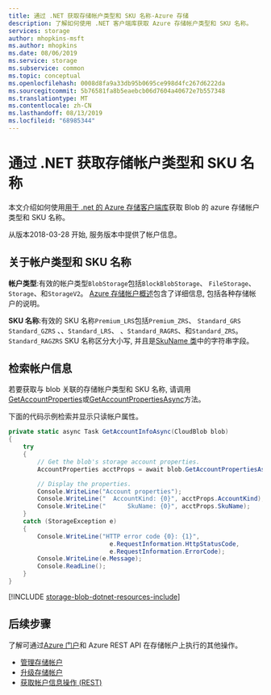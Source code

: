 ```yaml
---
title: 通过 .NET 获取存储帐户类型和 SKU 名称-Azure 存储
description: 了解如何使用 .NET 客户端库获取 Azure 存储帐户类型和 SKU 名称。
services: storage
author: mhopkins-msft
ms.author: mhopkins
ms.date: 08/06/2019
ms.service: storage
ms.subservice: common
ms.topic: conceptual
ms.openlocfilehash: 0008d8fa9a33db95b0695ce998d4fc267d6222da
ms.sourcegitcommit: 5b76581fa8b5eaebcb06d7604a40672e7b557348
ms.translationtype: MT
ms.contentlocale: zh-CN
ms.lasthandoff: 08/13/2019
ms.locfileid: "68985344"
---
```

# <a name="get-storage-account-type-and-sku-name-with-net"></a>通过 .NET 获取存储帐户类型和 SKU 名称

本文介绍如何使用[用于 .net 的 Azure 存储客户端库](/dotnet/api/overview/azure/storage/client)获取 Blob 的 azure 存储帐户类型和 SKU 名称。

从版本2018-03-28 开始, 服务版本中提供了帐户信息。

## <a name="about-account-type-and-sku-name"></a>关于帐户类型和 SKU 名称

**帐户类型**:有效的帐户类型`BlobStorage`包括`BlockBlobStorage`、 `FileStorage`、 `Storage`、和`StorageV2`。 [Azure 存储帐户概述](storage-account-overview.md)包含了详细信息, 包括各种存储帐户的说明。

**SKU 名称**:有效的 SKU 名称`Premium_LRS`包括`Premium_ZRS`、 `Standard_GRS` `Standard_GZRS` 、、`Standard_LRS`、 、`Standard_RAGRS`、和`Standard_ZRS`。 `Standard_RAGZRS` SKU 名称区分大小写, 并且是[SkuName 类](/dotnet/api/microsoft.azure.management.storage.models.skuname?view=azure-dotnet)中的字符串字段。

## <a name="retrieve-account-information"></a>检索帐户信息

若要获取与 blob 关联的存储帐户类型和 SKU 名称, 请调用[GetAccountProperties](/dotnet/api/microsoft.azure.storage.blob.cloudblob.getaccountproperties?view=azure-dotnet)或[GetAccountPropertiesAsync](/dotnet/api/microsoft.azure.storage.blob.cloudblob.getaccountpropertiesasync?view=azure-dotnet)方法。

下面的代码示例检索并显示只读帐户属性。

```csharp
private static async Task GetAccountInfoAsync(CloudBlob blob)
{
    try
    {
        // Get the blob's storage account properties.
        AccountProperties acctProps = await blob.GetAccountPropertiesAsync();

        // Display the properties.
        Console.WriteLine("Account properties");
        Console.WriteLine("  AccountKind: {0}", acctProps.AccountKind);
        Console.WriteLine("      SkuName: {0}", acctProps.SkuName);
    }
    catch (StorageException e)
    {
        Console.WriteLine("HTTP error code {0}: {1}",
                            e.RequestInformation.HttpStatusCode,
                            e.RequestInformation.ErrorCode);
        Console.WriteLine(e.Message);
        Console.ReadLine();
    }
}
```

[!INCLUDE [storage-blob-dotnet-resources-include](../../../includes/storage-blob-dotnet-resources-include.md)]

## <a name="next-steps"></a>后续步骤

了解可通过[Azure 门户](https://portal.azure.com)和 Azure REST API 在存储帐户上执行的其他操作。

- [管理存储帐户](storage-account-manage.md)
- [升级存储帐户](storage-account-upgrade.md)
- [获取帐户信息操作 (REST)](/rest/api/storageservices/get-account-information)
